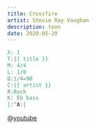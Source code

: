 ```yaml
---
title: Crossfire
artist: Stevie Ray Vaughan
description: toon
date: 2020-05-20
---
```


```abc
X: 1
T:{{ title }}
M: 4/4
L: 1/8
Q:1/4=90
C:{{ artist }}
R:Rock
K: Eb bass
|:^A:|
```

@[youtube](ZPBRzwIjgv4)
